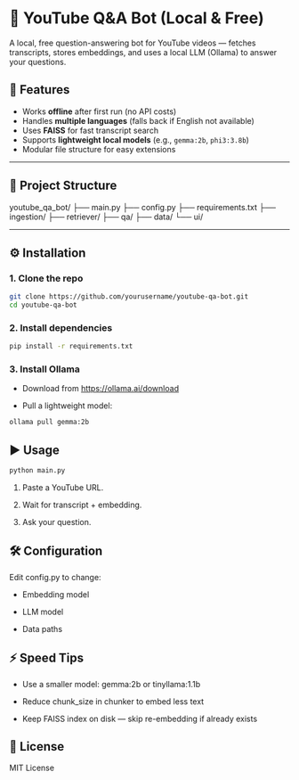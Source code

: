 # 🎥 YouTube Q&A Bot (Local & Free)

A local, free question-answering bot for YouTube videos — fetches transcripts, stores embeddings, and uses a local LLM (Ollama) to answer your questions.

## 🚀 Features
- Works **offline** after first run (no API costs)
- Handles **multiple languages** (falls back if English not available)
- Uses **FAISS** for fast transcript search
- Supports **lightweight local models** (e.g., `gemma:2b`, `phi3:3.8b`)
- Modular file structure for easy extensions

---

## 📂 Project Structure

youtube_qa_bot/
├── main.py
├── config.py
├── requirements.txt
├── ingestion/
├── retriever/
├── qa/
├── data/
└── ui/


---

## ⚙️ Installation

### 1. Clone the repo
```bash
git clone https://github.com/yourusername/youtube-qa-bot.git
cd youtube-qa-bot
```
### 2. Install dependencies
```bash
pip install -r requirements.txt
```

### 3. Install Ollama

* Download from https://ollama.ai/download

* Pull a lightweight model:
```bash
ollama pull gemma:2b
```

## ▶️ Usage
```bash
python main.py
```
1. Paste a YouTube URL.

2. Wait for transcript + embedding.

3. Ask your question.

## 🛠 Configuration

Edit config.py to change:

* Embedding model

* LLM model

* Data paths

## ⚡ Speed Tips

* Use a smaller model: gemma:2b or tinyllama:1.1b

* Reduce chunk_size in chunker to embed less text

* Keep FAISS index on disk — skip re-embedding if already exists

## 📜 License

MIT License
